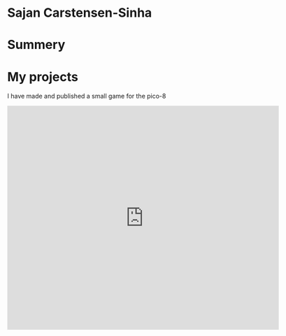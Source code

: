 # Sajan Carstensen-Sinha

# Summery



# My projects

I have made and published a small game for the pico-8
<iframe src="https://www.lexaloffle.com/bbs/widget.php?pid=quadrastic" allowfullscreen width="621" height="513" style="border:none; overflow:hidden"></iframe>

